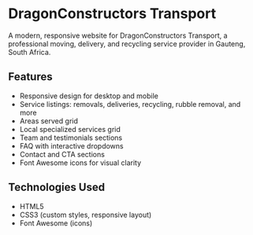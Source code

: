 # DragonConstructors Transport

A modern, responsive website for DragonConstructors Transport, a professional moving, delivery, and recycling service provider in Gauteng, South Africa.

## Features
- Responsive design for desktop and mobile
- Service listings: removals, deliveries, recycling, rubble removal, and more
- Areas served grid
- Local specialized services grid
- Team and testimonials sections
- FAQ with interactive dropdowns
- Contact and CTA sections
- Font Awesome icons for visual clarity

## Technologies Used
- HTML5
- CSS3 (custom styles, responsive layout)
- Font Awesome (icons)

